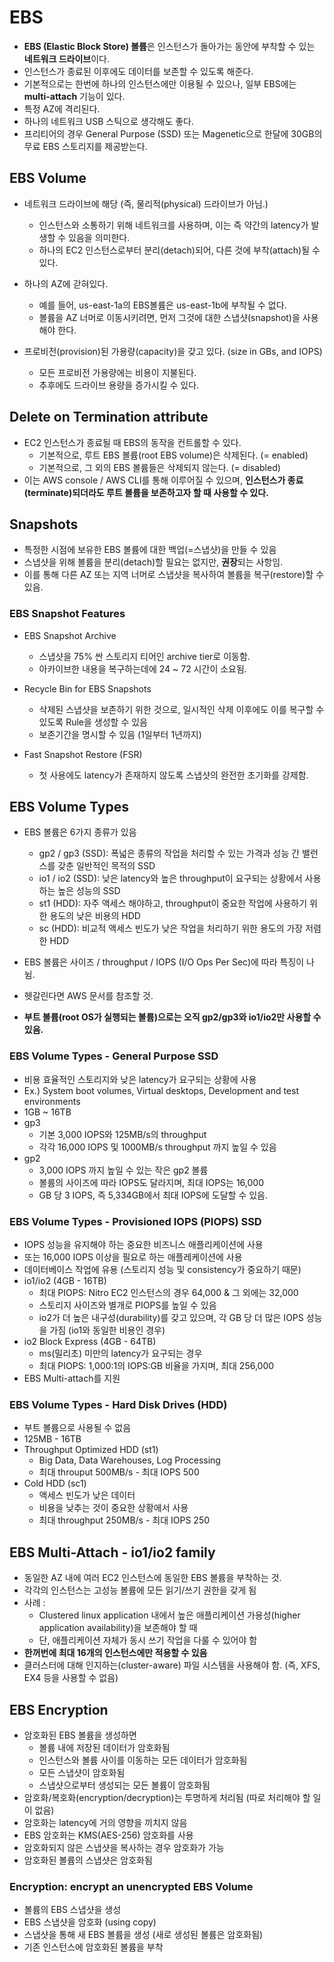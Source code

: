 # EBS

- **EBS (Elastic Block Store) 볼륨**은 인스턴스가 돌아가는 동안에 부착할 수 있는 **네트워크 드라이브**이다.
- 인스턴스가 종료된 이후에도 데이터를 보존할 수 있도록 해준다.
- 기본적으로는 한번에 하나의 인스턴스에만 이용될 수 있으나, 일부 EBS에는 **multi-attach** 기능이 있다.
- 특정 AZ에 격리된다.
- 하나의 네트워크 USB 스틱으로 생각해도 좋다.
- 프리티어의 경우 General Purpose (SSD) 또는 Magenetic으로 한달에 30GB의 무료 EBS 스토리지를 제공받는다.

## EBS Volume

- 네트워크 드라이브에 해당 (즉, 물리적(physical) 드라이브가 아님.)
  - 인스턴스와 소통하기 위해 네트워크를 사용하며, 이는 즉 약간의 latency가 발생할 수 있음을 의미한다.
  - 하나의 EC2 인스턴스로부터 분리(detach)되어, 다른 것에 부착(attach)될 수 있다.

- 하나의 AZ에 갇혀있다.
  - 예를 들어, us-east-1a의 EBS볼륨은 us-east-1b에 부착될 수 없다.
  - 볼륨을 AZ 너머로 이동시키려면, 먼저 그것에 대한 스냅샷(snapshot)을 사용해야 한다.

- 프로비전(provision)된 가용량(capacity)을 갖고 있다. (size in GBs, and IOPS)
  - 모든 프로비전 가용량에는 비용이 지불된다.
  - 추후에도 드라이브 용량을 증가시킬 수 있다.

## Delete on Termination attribute

- EC2 인스턴스가 종료될 때 EBS의 동작을 컨트롤할 수 있다.
  - 기본적으로, 루트 EBS 볼륨(root EBS volume)은 삭제된다. (= enabled)
  - 기본적으로, 그 외의 EBS 볼륨들은 삭제되지 않는다. (= disabled)
- 이는 AWS console / AWS CLI를 통해 이루어질 수 있으며, **인스턴스가 종료(terminate)되더라도 루트 볼륨을 보존하고자 할 때 사용할 수 있다.**

## Snapshots

- 특정한 시점에 보유한 EBS 볼륨에 대한 백업(=스냅샷)을 만들 수 있음
- 스냅샷을 위해 볼륨을 분리(detach)할 필요는 없지만, **권장**되는 사항임.
- 이를 통해 다른 AZ 또는 지역 너머로 스냅샷을 복사하여 볼륨을 복구(restore)할 수 있음.
  
### EBS Snapshot Features

- EBS Snapshot Archive
  - 스냅샷을 75% 싼 스토리지 티어인 archive tier로 이동함.
  - 아카이브한 내용을 복구하는데에 24 ~ 72 시간이 소요됨.

- Recycle Bin for EBS Snapshots
  - 삭제된 스냅샷을 보존하기 위한 것으로, 일시적인 삭제 이후에도 이를 복구할 수 있도록 Rule을 생성할 수 있음
  - 보존기간을 명시할 수 있음 (1일부터 1년까지)

- Fast Snapshot Restore (FSR)
  - 첫 사용에도 latency가 존재하지 않도록 스냅샷의 완전한 초기화를 강제함.

## EBS Volume Types

- EBS 볼륨은 6가지 종류가 있음
  - gp2 / gp3 (SSD): 폭넓은 종류의 작업을 처리할 수 있는 가격과 성능 간 밸런스를 갖춘 일반적인 목적의 SSD
  - io1 / io2 (SSD): 낮은 latency와 높은 throughput이 요구되는 상황에서 사용하는 높은 성능의 SSD
  - st1 (HDD): 자주 액세스 해야하고, throughput이 중요한 작업에 사용하기 위한 용도의 낮은 비용의 HDD
  - sc (HDD): 비교적 액세스 빈도가 낮은 작업을 처리하기 위한 용도의 가장 저렴한 HDD

- EBS 볼륨은 사이즈 / throughput / IOPS (I/O Ops Per Sec)에 따라 특징이 나뉨.
- 헷갈린다면 AWS 문서를 참조할 것.
- **부트 볼륨(root OS가 실행되는 볼륨)으로는 오직 gp2/gp3와 io1/io2만 사용할 수 있음.**

### EBS Volume Types - General Purpose SSD

- 비용 효율적인 스토리지와 낮은 latency가 요구되는 상황에 사용
- Ex.) System boot volumes, Virtual desktops, Development and test environments
- 1GB ~ 16TB
- gp3
  - 기본 3,000 IOPS와 125MB/s의 throughput
  - 각각 16,000 IOPS 및 1000MB/s throughput 까지 높일 수 있음
- gp2
  - 3,000 IOPS 까지 높일 수 있는 작은 gp2 볼륨
  - 볼륨의 사이즈에 따라 IOPS도 달라지며, 최대 IOPS는 16,000
  - GB 당 3 IOPS, 즉 5,334GB에서 최대 IOPS에 도달할 수 있음.

### EBS Volume Types - Provisioned IOPS (PIOPS) SSD

- IOPS 성능을 유지해야 하는 중요한 비즈니스 애플리케이션에 사용
- 또는 16,000 IOPS 이상을 필요로 하는 애플레케이션에 사용
- 데이터베이스 작업에 유용 (스토리지 성능 및 consistency가 중요하기 때문)
- io1/io2 (4GB - 16TB)
  - 최대 PIOPS: Nitro EC2 인스턴스의 경우 64,000 & 그 외에는 32,000
  - 스토리지 사이즈와 별개로 PIOPS를 높일 수 있음
  - io2가 더 높은 내구성(durability)를 갖고 있으며, 각 GB 당 더 많은 IOPS 성능을 가짐 (io1와 동일한 비용인 경우)
- io2 Block Express (4GB - 64TB)
  - ms(밀리초) 미만의 latency가 요구되는 경우
  - 최대 PIOPS: 1,000:1의 IOPS:GB 비율을 가지며, 최대 256,000
- EBS Multi-attach를 지원

### EBS Volume Types - Hard Disk Drives (HDD)

- 부트 볼륨으로 사용될 수 없음
- 125MB - 16TB
- Throughput Optimized HDD (st1)
  - Big Data, Data Warehouses, Log Processing
  - 최대 throuput 500MB/s - 최대 IOPS 500
- Cold HDD (sc1)
  - 액세스 빈도가 낮은 데이터
  - 비용을 낮추는 것이 중요한 상황에서 사용
  - 최대 throughput 250MB/s - 최대 IOPS 250

## EBS Multi-Attach - io1/io2 family

- 동일한 AZ 내에 여러 EC2 인스턴스에 동일한 EBS 볼륨을 부착하는 것.
- 각각의 인스턴스는 고성능 볼륨에 모든 읽기/쓰기 권한을 갖게 됨
- 사례 :
  - Clustered linux application 내에서 높은 애플리케이션 가용성(higher application availability)을 보존해야 할 때
  - 단, 애플리케이션 자체가 동시 쓰기 작업을 다룰 수 있어야 함
- **한꺼번에 최대 16개의 인스턴스에만 적용할 수 있음**
- 클러스터에 대해 인지하는(cluster-aware) 파일 시스템을 사용해야 함. (즉, XFS, EX4 등을 사용할 수 없음)

## EBS Encryption

- 암호화된 EBS 볼륨을 생성하면
  - 볼륨 내에 저장된 데이터가 암호화됨
  - 인스턴스와 볼륨 사이를 이동하는 모든 데이터가 암호화됨
  - 모든 스냅샷이 암호화됨
  - 스냅샷으로부터 생성되는 모든 볼륨이 암호화됨
- 암호화/복호화(encryption/decryption)는 투명하게 처리됨 (따로 처리해야 할 일이 없음)
- 암호화는 latency에 거의 영향을 끼치지 않음
- EBS 암호화는 KMS(AES-256) 암호화를 사용
- 암호화되지 않은 스냅샷을 복사하는 경우 암호화가 가능
- 암호화된 볼륨의 스냅샷은 암호화됨

### Encryption: encrypt an unencrypted EBS Volume

- 볼륨의 EBS 스냅샷을 생성
- EBS 스냅샷을 암호화 (using copy)
- 스냅샷을 통해 새 EBS 볼륨을 생성 (새로 생성된 볼륨은 암호화됨)
- 기존 인스턴스에 암호화된 볼륨을 부착
